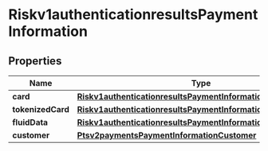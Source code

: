 
# Riskv1authenticationresultsPaymentInformation

## Properties
Name | Type | Description | Notes
------------ | ------------- | ------------- | -------------
**card** | [**Riskv1authenticationresultsPaymentInformationCard**](Riskv1authenticationresultsPaymentInformationCard.md) |  |  [optional]
**tokenizedCard** | [**Riskv1authenticationresultsPaymentInformationTokenizedCard**](Riskv1authenticationresultsPaymentInformationTokenizedCard.md) |  |  [optional]
**fluidData** | [**Riskv1authenticationresultsPaymentInformationFluidData**](Riskv1authenticationresultsPaymentInformationFluidData.md) |  |  [optional]
**customer** | [**Ptsv2paymentsPaymentInformationCustomer**](Ptsv2paymentsPaymentInformationCustomer.md) |  |  [optional]



